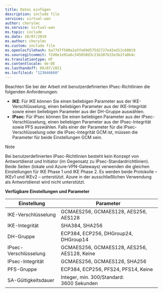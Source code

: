 ```yaml
---
title: Datei einfügen
description: include file
services: virtual-wan
author: cherylmc
ms.service: virtual-wan
ms.topic: include
ms.date: 10/07/2019
ms.author: cherylmc
ms.custom: include file
ms.openlocfilehash: ba77d7f580a2a5fe69d575d2727e42ed12c68019
ms.sourcegitcommit: f2d0e1e91a6c345858d3c21b387b15e3b1fa8b4c
ms.translationtype: HT
ms.contentlocale: de-DE
ms.lasthandoff: 09/07/2021
ms.locfileid: "123646660"
---
```

Beachten Sie bei der Arbeit mit benutzerdefinierten IPsec-Richtlinien die folgenden Anforderungen:

* **IKE**: Für IKE können Sie einen beliebigen Parameter aus der IKE-Verschlüsselung, einen beliebigen Parameter aus der IKE-Integrität sowie einen beliebigen Parameter aus der DH-Gruppe auswählen.
* **IPsec**: Für IPsec können Sie einen beliebigen Parameter aus der IPsec-Verschlüsselung, einen beliebigen Parameter aus der IPsec-Integrität sowie PFS auswählen. Falls einer der Parameter für die IPsec-Verschlüsselung oder die IPsec-Integrität GCM ist, müssen die Parameter für beide Einstellungen GCM sein.

>[!NOTE]
> Bei benutzerdefinierten IPsec-Richtlinien besteht kein Konzept von Antwortdienst und Initiator (im Gegensatz zu IPsec-Standardrichtlinien). Beide Seiten (lokale und Azure-VPN-Gateways) verwenden die gleichen Einstellungen für IKE Phase 1 und IKE Phase 2. Es werden beide Protokolle – IKEv1 und IKEv2 – unterstützt. Azure in der ausschließlichen Verwendung als Antwortdienst wird nicht unterstützt.
>

**Verfügbare Einstellungen und Parameter**

| Einstellung | Parameter |
|--- |--- |
| IKE-Verschlüsselung | GCMAES256, GCMAES128, AES256, AES128 |
| IKE-Integrität | SHA384, SHA256 |
| DH-Gruppe | ECP384, ECP256, DHGroup24, DHGroup14 |
| IPsec-Verschlüsselung | GCMAES256, GCMAES128, AES256, AES128, Keine |
| IPsec-Integrität | GCMAES256, GCMAES128, SHA256 |
| PFS-Gruppe | ECP384, ECP256, PFS24, PFS14, Keine |
| SA-Gültigkeitsdauer |Integer, min. 300/Standard: 3600 Sekunden |
